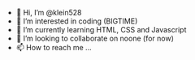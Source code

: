 - 👋 Hi, I’m @klein528
- 👀 I’m interested in coding (BIGTIME)
- 🌱 I’m currently learning HTML, CSS and Javascript
- 💞️ I’m looking to collaborate on noone (for now)
- 📫 How to reach me ...

<!---
klein528/klein528 is a ✨ special ✨ repository because its `README.md` (this file) appears on your GitHub profile.
You can click the Preview link to take a look at your changes.
--->
